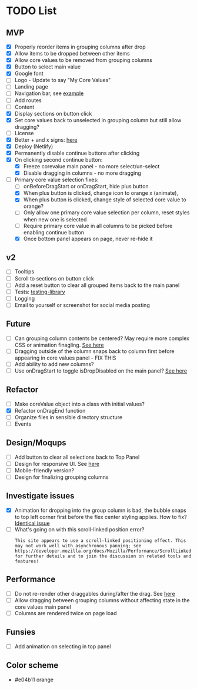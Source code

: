 # TODO List
## MVP
- [x] Properly reorder items in grouping columns after drop
- [x] Allow items to be dropped between other items
- [x] Allow core values to be removed from grouping columns
- [x] Button to select main value
- [x] Google font
- [ ] Logo - Update to say "My Core Values"
- [ ] Landing page
- [ ] Navigation bar, see [example](https://github.com/M0nica/ambition-fund-website/blob/master/src/components/common/navigation/navigation.jsx)
- [ ] Add routes
- [ ] Content
- [x] Display sections on button click
- [x] Set core values back to unselected in grouping column but still allow dragging?
- [ ] License
- [x] Better + and x signs: [here](https://fontawesome.com/icons/plus?style=solid)
- [x] Deploy (Netlify)
- [x] Permanently disable continue buttons after clicking
- [x] On clicking second continue button:
  - [x] Freeze corevalue main panel - no more select/un-select
  - [x] Disable dragging in columns - no more dragging
- [ ] Primary core value selection fixes: 
  - [ ] onBeforeDragStart or onDragStart, hide plus button
  - [x] When plus button is clicked, change icon to orange x (animate), 
  - [x] When plus button is clicked, change style of selected core value to orange?
  - [ ] Only allow one primary core value selection per column, reset styles when new one is selected
  - [ ] Require primary core value in all columns to be picked before enabling continue button
  - [x] Once bottom panel appears on page, never re-hide it

## v2
- [ ] Tooltips
- [ ] Scroll to sections on button click
- [ ] Add a reset button to clear all grouped items back to the main panel
- [ ] Tests: [testing-library](https://github.com/testing-library/react-testing-library)
- [ ] Logging
- [ ] Email to yourself or screenshot for social media posting

## Future
- [ ] Can grouping column contents be centered? May require more complex CSS or animation finagling. [See here](https://github.com/atlassian/react-beautiful-dnd/issues/1851)
- [ ] Dragging outside of the column snaps back to column first before appearing in core values panel - FIX THIS
- [ ] Add ability to add new columns?
- [ ] Use onDragStart to toggle isDropDisabled on the main panel? [See here](https://react-beautiful-dnd.netlify.app/?path=/story/ondragstart--toggle-isdropdisabled-ondragstart)

## Refactor
- [ ] Make coreValue object into a class with initial values?
- [x] Refactor onDragEnd function
- [ ] Organize files in sensible directory structure
- [ ] Events

## Design/Moqups
- [ ] Add button to clear all selections back to Top Panel
- [ ] Design for responsive UI. See [here](https://medium.com/styled-components/how-to-create-responsive-ui-with-styled-components-c6b71a3ce172)
- [ ] Mobile-friendly version?
- [ ] Design for finalizing grouping columns

## Investigate issues
- [x] Animation for dropping into the group column is bad, the bubble snaps to top left corner first before the flex center styling applies. How to fix? [Identical issue](https://github.com/atlassian/react-beautiful-dnd/issues/1851)
- [ ] What's going on with this scroll-linked position error?
  ````
  This site appears to use a scroll-linked positioning effect. This may not work well with asynchronous panning; see https://developer.mozilla.org/docs/Mozilla/Performance/ScrollLinkedEffects for further details and to join the discussion on related tools and features!
  ````

## Performance
- [ ] Do not re-render other draggables during/after the drag. See [here](https://github.com/atlassian/react-beautiful-dnd/issues/1791)
- [ ] Allow dragging between grouping columns without affecting state in the core values main panel
- [ ] Columns are rendered twice on page load

## Funsies
- [ ] Add animation on selecting in top panel

## Color scheme
- #e04b11 orange
